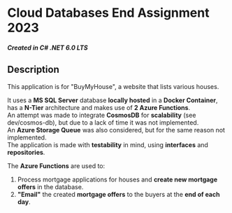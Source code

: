 # Cloud Databases End Assignment 2023
##### Created in C# .NET 6.0 LTS
## Description
This application is for "BuyMyHouse", a website that lists various houses.

It uses a **MS SQL Server** database **locally hosted** in a **Docker Container**, has a **N-Tier** architecture and makes use of **2 Azure Functions**.
<br>
An attempt was made to integrate **CosmosDB** for **scalability** (see dev/cosmos-db), but due to a lack of time it was not implemented.
<br> An **Azure Storage Queue** was also considered, but for the same reason not implemented. <br>
The application is made with **testability** in mind, using **interfaces** and **repositories**.

The **Azure Functions** are used to:
<br>
1. Process mortgage applications for houses and **create new mortgage offers** in the database.
2. **"Email"** the created **mortgage offers** to the buyers at the **end of each day**.

